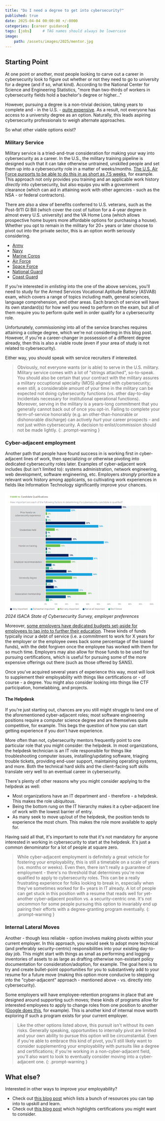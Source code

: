 ```yaml
---
title: "Do I need a degree to get into cybersecurity?"
published: true
date: 2025-04-04 00:00:00 +/-0000
categories: [career guidance]
tags: [jobs]     # TAG names should always be lowercase
image:
    path: /assets/images/2025/mentor.jpg
---
```


## Starting Point

At one point or another, most people looking to carve out a career in cybersecurity look to figure out whether or not they need to go to university for a degree (and if so, what kind). According to the National Center for Science and Engineering Statistics, "more than two-thirds of workers in cybersecurity fields hold a bachelor's degree or higher..."

However, pursuing a degree is a non-trivial decision, taking years to complete and - in the U.S. - [quite expensive](https://www.bestcolleges.com/research/average-student-loan-debt/#fn-3). As a result, not everyone has access to a university degree as an option. Naturally, this leads aspiring cybersecurity professionals to weigh alternate approaches. 

So what other viable options exist?

### Military Service

Military service is a tried-and-true consideration for making your way into cybersecurity as a career. In the U.S., the military training pipeline is designed such that it can take otherwise untrained, unskilled people and set them up into a cybersecurity role in a matter of weeks/months. [The U.S. Air Force purports to be able to do this in as short as 7.5 weeks](https://www.airforce.com/careers/intelligence/cyber-system-operations), for example. This approach not only provides you training and an applicable work history *directly* into cybersecurity, but also equips you with a government clearance (which can aid in attaining work with other agencies - such as the NSA - or federal contractors).

There are also a slew of benefits conferred to U.S. veterans, such as the Post-9/11 GI Bill (which cover the cost of tuition for a 4-year degree in almost every U.S. university) and the VA Home Lona (which allows prospective home buyers more affordable options for purchasing a house). Whether you opt to remain in the military for 20+ years or later choose to pivot out into the private sector, this is an option worth seriously considering.

* [Army](https://www.goarmy.com/careers-and-jobs/specialty-careers/army-cyber)
* [Navy](https://www.navy.com/careers-benefits/careers/intelligence-information-cryptology/)
* [Marine Corps](https://www.marines.com/resources/cyberspace-operations---occupational-field-17.html)
* [Air Force](https://www.airforce.com/careers/intelligence)
* [Space Force](https://www.spaceforce.com/enlisted-careers/cyber-operations)
* [National Guard](https://nationalguard.com/careers/cyber)
* [Coast Guard](https://www.gocoastguard.com/careers/enlisted/cms)

If you're interested in *enlisting* into the one of the above services, you'll need to study for the Armed Services Vocational Aptitude Battery (ASVAB) exam, which covers a range of topics including math, general sciences, language comprehension, and other areas. Each branch of service will have its own standard(s) for how well you need to perform on the exam, but all of them require you to perform quite well in order qualify for a cybersecurity role.

Unfortunately, *commissioning* into all of the service branches requires attaining a college degree, which we're not considering in this blog post. However, if you're a career-changer in possession of a different degree already, then this is also a viable route (even if your area of study is not related to cybersecurity).

Either way, you should speak with service recruiters if interested.

> Obviously, not everyone wants (or is able) to serve in the U.S. military. Military service comes with a lot of "strings attached", so-to-speak. You should also be certain that your contract with the military assures a military occuptional specialty (MOS) aligned with cybersecurity; even still, a considerable amount of your time in the military can be expected not doing cybersecurity functions (vs. other day-to-day incidentals necessary for institutional operational functions). Moreover, serving in the military is a years-long commitment that you generally cannot back out of once you opt-in. Failing to complete your term-of-service honorably (e.g. an other-than-honorable or dishonorable discharge) can actively *hurt* your career prospects - and not just within cybersecurity. A decision to enlist/commission should not be made lightly.
{: .prompt-warning }

### Cyber-adjacent employment

Another path that people have found success in is working first in cyber-adjacent lines of work, then specializing or otherwise pivoting into dedicated cybersecurity roles later. Examples of cyber-adjacent work includes (but isn't limited to): systems administration, network engineering, web development, software engineering, etc. Employers *strongly* prioritize a relevant work history among applicants, so cultivating work experiences in fields like Information Technology significantly improve your chances.

![ISACA employer survey](/assets/images/isaca_survey.PNG)_2024 ISACA State of Cybersecurity Survey, employer preferences_

Moreover, [some employers have dedicated budgets set-aside for employees to tap into to further their education](https://www.investopedia.com/companies-pay-college-6829220). These kinds of funds typically incur a debt of service (i.e. a commitment to work for X years for the employer or the employee owes back some percentage of the loaned funds), with the debt forgiven once the employee has worked with them for so much time. Employers may also allow for those funds to be used for pursuing certifications, which is useful for pursuing some of the more expensive offerings out there (such as those offered by SANS).

Once you've acquired several years of experience this way, most will look to supplement their employability with things like certifications or - of course - a degree. You might also consider looking into things like CTF participation, homelabbing, and projects.

#### The Helpdesk

If you're just starting out, chances are you still might struggle to land one of the aforementioned cyber-adjacent roles; most software engineering positions require a computer science degree and are themselves quite competitive, for example. This begs the question of how you can start getting experience if you don't have experience.

More often than not, cybersecurity mentors frequently point to one particular role that you might consider: the helpdesk. In most organizations, the helpdesk technician is an IT role responsible for things like troubleshooting computer issues, installing/updating software, triaging trouble tickets, providing end-user support, maintaining operating systems, and more. Both the technical hard skills and the client-facing soft skills translate very well to an eventual career in cybersecurity.

There's plenty of other reasons why you might consider applying to the helpdesk as well:

* Most organizations have an IT department and - therefore - a helpdesk. This makes the role ubiquitous.
* Being the bottom rung on the IT hierarchy makes it a cyber-adjacent line of work with the lowest barrier of entry.
* As many seek to move up/out of the helpdesk, the position tends to experience the most churn. This makes the role more available to apply for.

Having said all that, it's important to note that it's not mandatory for anyone interested in working in cybersecurity to start at the helpdesk. It's just a common denominator for a lot of people at square zero.

> While cyber-adjacent employment is definitely a great vehicle for fostering your employability, this is still a timetable on a scale of years (vs. months or weeks). Even then, there isn't really a guarantee of employment - there's no threshold that determines you're now qualified to apply to cybersecurity roles. This can be a really frustrating experience for folks looking to break in, especially when they've sometimes worked for 8+ years in IT already. A lot of people can get stuck in this position with a resume that reads well for yet-another cyber-adjacent position vs. a security-centric one. It's not uncommon for some people pursuing this option to invariably end up pairing their efforts with a degree-granting program eventually.
{: .prompt-warning }

### Internal Lateral Moves

Another - though less reliable - option involves making pivots within your current employer. In this approach, you would seek to adopt more technical (and preferably security-centric) responsibilities into your existing day-to-day job. This might start with things as small as performing and logging inventories of assets to as large as drafting otherwise non-existant policy documentation for consideration/adoption, for example. The goal here is to try and create bullet-point opportunities for you to substantively add to your resume for a future move (making this option more conducive to stepping into the "cyber-adjacent" approach - mentioned above - vs. directly into cybersecurity).

Some employers will have employee-retention programs in place that are designed around supporting such moves; these kinds of programs allow for interested employees to apply to change roles from one position to another ([Google does this](https://igotanoffer.com/en/advice/google-internal-transfer), for example). This is another kind of internal move worth exploring if such a program exists for your current employer.

> Like the other options listed above, this pursuit isn't without its own risks. Generally speaking, opportunities to internally pivot are limited and your own ability to pursue this option will be circumstantial. Even if you're able to embrace this kind of pivot, you'll still likely want to consider supplementing your employability with pursuits like a degree and certifications; if you're working in a non-cyber-adjacent field, you'll also want to look to eventually consider moving into a cyber-adjacent one.
{: .prompt-warning }

## What else?

Interested in other ways to improve your employability? 

* Check out [this blog post](https://bytebreach.com/posts/hacking-helpers-learning-cybersecurity/) which lists a bunch of resources you can tap into to upskill and learn.
* Check out [this blog post](https://bytebreach.com/posts/what-certifications-should-you-get/) which highlights certifications you might want to consider.
